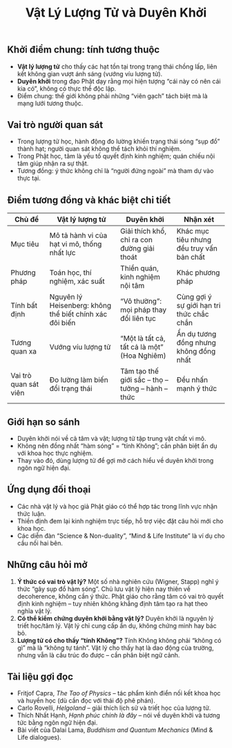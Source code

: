 ﻿---
title: Vật Lý Lượng Tử và Duyên Khởi
---

## Khởi điểm chung: tính tương thuộc

- **Vật lý lượng tử** cho thấy các hạt tồn tại trong trạng thái chồng lấp, liên kết không gian vượt ánh sáng (vướng víu lượng tử).
- **Duyên khởi** trong đạo Phật dạy rằng mọi hiện tượng “cái này có nên cái kia có”, không có thực thể độc lập.
- Điểm chung: thế giới không phải những “viên gạch” tách biệt mà là mạng lưới tương thuộc.

## Vai trò người quan sát

- Trong lượng tử học, hành động đo lường khiến trạng thái sóng “sụp đổ” thành hạt; người quan sát không thể tách khỏi thí nghiệm.
- Trong Phật học, tâm là yếu tố quyết định kinh nghiệm; quán chiếu nội tâm giúp nhận ra sự thật.
- Tương đồng: ý thức không chỉ là “người đứng ngoài” mà tham dự vào thực tại.

## Điểm tương đồng và khác biệt chi tiết

| Chủ đề                 | Vật lý lượng tử                                     | Duyên khởi                                              | Nhận xét |
|-----------------------|------------------------------------------------------|---------------------------------------------------------|----------|
| Mục tiêu              | Mô tả hành vi của hạt vi mô, thống nhất lực         | Giải thích khổ, chỉ ra con đường giải thoát            | Khác mục tiêu nhưng đều truy vấn bản chất |
| Phương pháp          | Toán học, thí nghiệm, xác suất                       | Thiền quán, kinh nghiệm nội tâm                         | Khác phương pháp |
| Tính bất định        | Nguyên lý Heisenberg: không thể biết chính xác đôi biến| “Vô thường”: mọi pháp thay đổi liên tục                | Cùng gợi ý sự giới hạn tri thức chắc chắn |
| Tương quan xa        | Vướng víu lượng tử                                   | “Một là tất cả, tất cả là một” (Hoa Nghiêm)            | Ẩn dụ tương đồng nhưng không đồng nhất |
| Vai trò quan sát viên| Đo lường làm biến đổi trạng thái                    | Tâm tạo thế giới sắc – thọ – tưởng – hành – thức       | Đều nhấn mạnh ý thức |

## Giới hạn so sánh

- Duyên khởi nói về cả tâm và vật; lượng tử tập trung vật chất vi mô.
- Không nên đồng nhất “hàm sóng” = “tính Không”; cần phân biệt ẩn dụ với khoa học thực nghiệm.
- Thay vào đó, dùng lượng tử để gợi mở cách hiểu về duyên khởi trong ngôn ngữ hiện đại.

## Ứng dụng đối thoại

- Các nhà vật lý và học giả Phật giáo có thể hợp tác trong lĩnh vực nhận thức luận.
- Thiền định đem lại kinh nghiệm trực tiếp, hỗ trợ việc đặt câu hỏi mới cho khoa học.
- Các diễn đàn “Science & Non-duality”, “Mind & Life Institute” là ví dụ cho cầu nối hai bên.

## Những câu hỏi mở

1. **Ý thức có vai trò vật lý?** Một số nhà nghiên cứu (Wigner, Stapp) nghĩ ý thức “gây sụp đổ hàm sóng”. Chủ lưu vật lý hiện nay thiên về decoherence, không cần ý thức. Phật giáo cho rằng tâm có vai trò quyết định kinh nghiệm – tuy nhiên không khẳng định tâm tạo ra hạt theo nghĩa vật lý.
2. **Có thể kiểm chứng duyên khởi bằng vật lý?** Duyên khởi là nguyên lý triết học/tâm lý. Vật lý chỉ cung cấp ẩn dụ, không chứng minh hay bác bỏ.
3. **Lượng tử có cho thấy “tính Không”?** Tính Không không phải “không có gì” mà là “không tự tánh”. Vật lý cho thấy hạt là dao động của trường, nhưng vẫn là cấu trúc đo được – cần phân biệt ngữ cảnh.

## Tài liệu gợi đọc

- Fritjof Capra, *The Tao of Physics* – tác phẩm kinh điển nối kết khoa học và huyền học (dù cần đọc với thái độ phê phán).
- Carlo Rovelli, *Helgoland* – giải thích lịch sử và triết học của lượng tử.
- Thích Nhất Hạnh, *Hạnh phúc chính là đây* – nói về duyên khởi và tương tức bằng ngôn ngữ hiện đại.
- Bài viết của Dalai Lama, *Buddhism and Quantum Mechanics* (Mind & Life dialogues).
